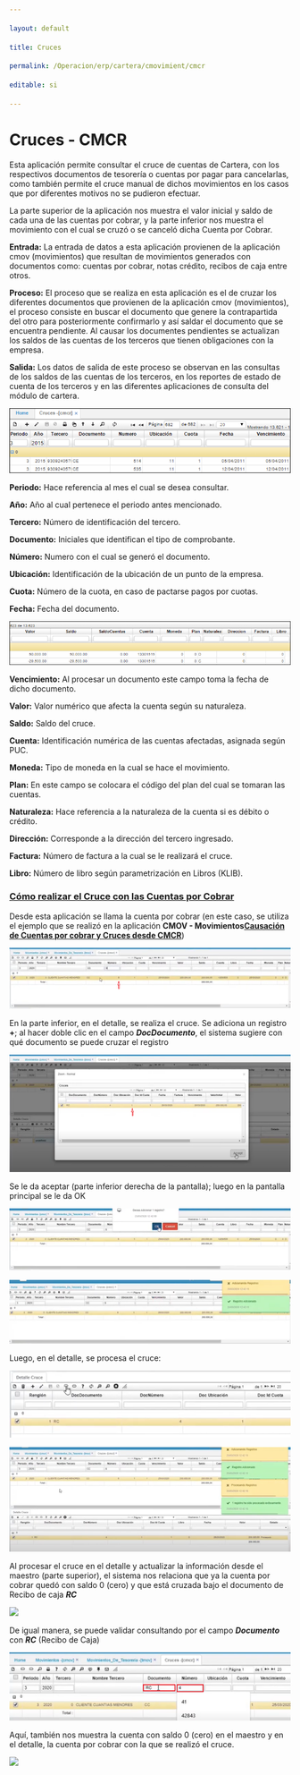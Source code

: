 ```yaml
---

layout: default

title: Cruces

permalink: /Operacion/erp/cartera/cmovimient/cmcr

editable: si

---
```




# Cruces - CMCR



Esta aplicación permite consultar el cruce de cuentas de Cartera, con los respectivos documentos de tesorería o cuentas por pagar para cancelarlas, como también permite el cruce manual de dichos movimientos en los casos que por diferentes motivos no se pudieron efectuar.  



La parte superior de la aplicación nos muestra el valor inicial y saldo de cada una de las cuentas por cobrar, y la parte inferior nos muestra el movimiento con el cual se cruzó o se canceló dicha Cuenta por Cobrar.  



**Entrada:** La entrada de datos a esta aplicación provienen de la aplicación cmov (movimientos) que resultan de movimientos generados con documentos como: cuentas por cobrar, notas crédito, recibos de caja entre otros.  



**Proceso:** El proceso que se realiza en esta aplicación es el de cruzar los diferentes documentos que provienen de la aplicación cmov (movimientos), el proceso consiste en buscar el documento que genere la contrapartida del otro para posteriormente confirmarlo y así saldar el documento que se encuentra pendiente. Al causar los documentes pendientes se actualizan los saldos de las cuentas de los terceros que tienen obligaciones con la empresa.  



**Salida:** Los datos de salida de este proceso se observan en las consultas de los saldos de las cuentas de los terceros, en los reportes de estado de cuenta de los terceros y en las diferentes aplicaciones de consulta del módulo de cartera.  





![](CMCR1.png)





**Periodo:** Hace referencia al mes el cual se desea consultar.  

**Año:** Año al cual pertenece el periodo antes mencionado.  

**Tercero:** Número de identificación del tercero.  

**Documento:** Iniciales que identifican el tipo de comprobante.  

**Número:** Numero con el cual se generó el documento.  

**Ubicación:** Identificación de la ubicación de un punto de la empresa.  

**Cuota:** Número de la cuota, en caso de pactarse pagos por cuotas.  

**Fecha:** Fecha del documento.  





![](CMCR2.png)





**Vencimiento:** Al procesar un documento este campo toma la fecha de dicho documento.  

**Valor:** Valor numérico que afecta la cuenta según su naturaleza.  

**Saldo:** Saldo del cruce.  

**Cuenta:** Identificación numérica de las cuentas afectadas, asignada según PUC.  

**Moneda:** Tipo de moneda en la cual se hace el movimiento.  

**Plan:** En este campo se colocara el código del plan del cual se tomaran las cuentas.  

**Naturaleza:** Hace referencia a la naturaleza de la cuenta si es débito o crédito.  

**Dirección:** Corresponde a la dirección del tercero ingresado.  

**Factura:** Número de factura a la cual se le realizará el cruce.  

**Libro:** Número de libro según parametrización en Libros (KLIB).  


### [**Cómo realizar el Cruce con las Cuentas por Cobrar**](http://docs.oasiscom.com/Operacion/erp/cartera/cmovimient/cmcr#como-realizar-el-cruce-con-las-cuentas-por-cobrar)  

Desde esta aplicación se llama la cuenta por cobrar (en este caso, se utiliza el ejemplo que se realizó en la aplicación **CMOV - Movimientos**[**Causación de Cuentas por cobrar y Cruces desde CMCR**](http://docs.oasiscom.com/Operacion/erp/cartera/cmovimient/cmov#causacion-de-cuentas-por-cobrar-y-cruces-desde-cmcr))  

![](cmcr3.png)  

En la parte inferior, en el detalle, se realiza el cruce.  Se adiciona un registro **+**; al hacer doble clic en el campo **_DocDocumento_**, el sistema sugiere con qué documento se puede cruzar el registro  

![](cmcr4.png)  

Se le da aceptar (parte inferior derecha de la pantalla); luego en la pantalla principal se le da OK  

![](cmcr5.png)  

![](cmcr6.png)  

Luego, en el detalle, se procesa el cruce:  

![](cmcr7.png)  

![](cmcr8.png)  

Al procesar el cruce en el detalle y actualizar la información desde el maestro (parte superior), el sistema nos relaciona que ya la cuenta por cobrar quedó con saldo 0 (cero) y que está cruzada bajo el documento de Recibo de caja **_RC_**  

![](crcm9.png)  

De igual manera, se puede validar consultando por el campo **_Documento_** con **_RC_** (Recibo de Caja)  

![](cmcr10.png)  

Aquí, también nos muestra la cuenta con saldo 0 (cero) en el maestro y en el detalle, la cuenta por cobrar con la que se realizó el cruce.  

![](cmcr11.png)





